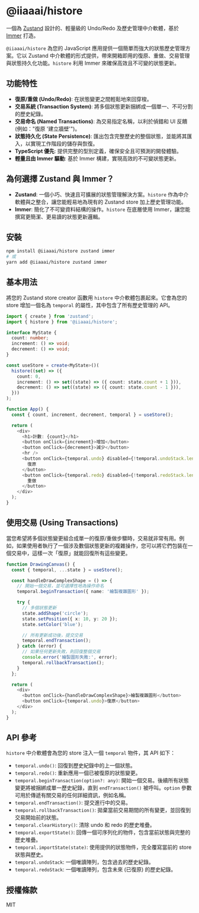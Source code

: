 # @iiaaai/histore

一個為 [Zustand](https://github.com/pmndrs/zustand) 設計的、輕量級的 Undo/Redo 及歷史管理中介軟體，基於 [Immer](https://github.com/immerjs/immer) 打造。

`@iiaaai/histore` 為您的 JavaScript 應用提供一個簡單而強大的狀態歷史管理方案。它以 Zustand 中介軟體的形式提供，帶來開箱即用的復原、重做、交易管理與狀態持久化功能。`histore` 利用 Immer 來確保高效且不可變的狀態更新。

## 功能特性

- **復原/重做 (Undo/Redo)**: 在狀態變更之間輕鬆地來回穿梭。
- **交易系統 (Transaction System)**: 將多個狀態更新捆綁成一個單一、不可分割的歷史紀錄。
- **交易命名 (Named Transactions)**: 為交易指定名稱，以利於偵錯和 UI 反饋 (例如："復原 '建立牆壁'")。
- **狀態持久化 (State Persistence)**: 匯出包含完整歷史的整個狀態，並能將其匯入，以實現工作階段的儲存與恢復。
- **TypeScript 優先**: 提供完整的型別定義，確保安全且可預測的開發體驗。
- **輕量且由 Immer 驅動**: 基於 Immer 構建，實現高效的不可變狀態更新。

## 為何選擇 Zustand 與 Immer？

- **Zustand**: 一個小巧、快速且可擴展的狀態管理解決方案。`histore` 作為中介軟體與之整合，讓您能輕易地為現有的 Zustand store 加上歷史管理功能。
- **Immer**: 簡化了不可變資料結構的操作。`histore` 在底層使用 Immer，讓您能撰寫更簡潔、更易讀的狀態更新邏輯。

## 安裝

```bash
npm install @iiaaai/histore zustand immer
# 或
yarn add @iiaaai/histore zustand immer
```

## 基本用法

將您的 Zustand store creator 函數用 `histore` 中介軟體包裹起來。它會為您的 store 增加一個名為 `temporal` 的屬性，其中包含了所有歷史管理的 API。

```typescript
import { create } from 'zustand';
import { histore } from '@iiaaai/histore';

interface MyState {
  count: number;
  increment: () => void;
  decrement: () => void;
}

const useStore = create<MyState>()(
  histore((set) => ({
    count: 0,
    increment: () => set((state) => ({ count: state.count + 1 })),
    decrement: () => set((state) => ({ count: state.count - 1 })),
  }))
);

function App() {
  const { count, increment, decrement, temporal } = useStore();

  return (
    <div>
      <h1>計數: {count}</h1>
      <button onClick={increment}>增加</button>
      <button onClick={decrement}>減少</button>
      <hr />
      <button onClick={temporal.undo} disabled={!temporal.undoStack.length}>
        復原
      </button>
      <button onClick={temporal.redo} disabled={!temporal.redoStack.length}>
        重做
      </button>
    </div>
  );
}
```

## 使用交易 (Using Transactions)

當您希望將多個狀態變更組合成單一的復原/重做步驟時，交易就非常有用。例如，如果使用者執行了一個涉及數個狀態更新的複雜操作，您可以將它們包裝在一個交易中，這樣一次「復原」就能回復所有這些變更。

```typescript
function DrawingCanvas() {
  const { temporal, ...state } = useStore();

  const handleDrawComplexShape = () => {
    // 開始一個交易，並可選擇性地為操作命名
    temporal.beginTransaction({ name: '繪製複雜圖形' });

    try {
      // 多個狀態更新
      state.addShape('circle');
      state.setPosition({ x: 10, y: 20 });
      state.setColor('blue');

      // 所有更新成功後，提交交易
      temporal.endTransaction();
    } catch (error) {
      // 如果任何更新失敗，則回復整個交易
      console.error('繪製圖形失敗:', error);
      temporal.rollbackTransaction();
    }
  };

  return (
    <div>
      <button onClick={handleDrawComplexShape}>繪製複雜圖形</button>
      <button onClick={temporal.undo}>復原</button>
    </div>
  );
}
```

## API 參考

`histore` 中介軟體會為您的 store 注入一個 `temporal` 物件，其 API 如下：

- `temporal.undo()`: 回復到歷史紀錄中的上一個狀態。
- `temporal.redo()`: 重新應用一個已被復原的狀態變更。
- `temporal.beginTransaction(option?: any)`: 開始一個交易。後續所有狀態變更將被捆綁成單一歷史紀錄，直到 `endTransaction()` 被呼叫。`option` 參數可用於傳遞有關交易的任何詳細資訊，例如名稱。
- `temporal.endTransaction()`: 提交進行中的交易。
- `temporal.rollbackTransaction()`: 拋棄當前交易期間的所有變更，並回復到交易開始前的狀態。
- `temporal.clearHistory()`: 清除 undo 和 redo 的歷史堆疊。
- `temporal.exportState()`: 回傳一個可序列化的物件，包含當前狀態與完整的歷史堆疊。
- `temporal.importState(state)`: 使用提供的狀態物件，完全覆寫當前的 store 狀態與歷史。
- `temporal.undoStack`: 一個唯讀陣列，包含過去的歷史紀錄。
- `temporal.redoStack`: 一個唯讀陣列，包含未來 (已復原) 的歷史紀錄。

## 授權條款

MIT
